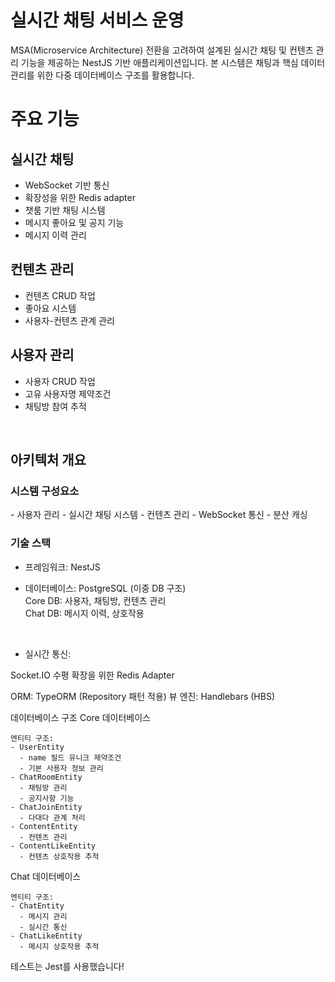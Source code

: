 # 실시간 채팅 서비스 운영

MSA(Microservice Architecture) 전환을 고려하여 설계된 실시간 채팅 및 컨텐츠 관리 기능을 제공하는 NestJS 기반 애플리케이션입니다. 본 시스템은 채팅과 핵심 데이터 관리를 위한 다중 데이터베이스 구조를 활용합니다.

<h1>주요 기능</h1>
<h2>실시간 채팅</h2>

- WebSocket 기반 통신
- 확장성을 위한 Redis adapter
- 챗룸 기반 채팅 시스템
- 메시지 좋아요 및 공지 기능
- 메시지 이력 관리

<h2>컨텐츠 관리</h2>

- 컨텐츠 CRUD 작업
- 좋아요 시스템
- 사용자-컨텐츠 관계 관리

<h2>사용자 관리</h2>

- 사용자 CRUD 작업
- 고유 사용자명 제약조건
- 채팅방 참여 추적
</br>
<h2>아키텍처 개요</h2>
<h3>시스템 구성요소</h3>
- 사용자 관리
- 실시간 채팅 시스템
- 컨텐츠 관리
- WebSocket 통신
- 분산 캐싱
</br>
<h3>기술 스택</h3>

- 프레임워크: NestJS

- 데이터베이스: PostgreSQL (이중 DB 구조)
</br></tr>Core DB: 사용자, 채팅방, 컨텐츠 관리
</br></tr>Chat DB: 메시지 이력, 상호작용

</br>

- 실시간 통신:

</tr>Socket.IO
</tr>수평 확장을 위한 Redis Adapter


ORM: TypeORM (Repository 패턴 적용)
뷰 엔진: Handlebars (HBS)

데이터베이스 구조
Core 데이터베이스

```
엔티티 구조:
- UserEntity
  - name 필드 유니크 제약조건
  - 기본 사용자 정보 관리
- ChatRoomEntity
  - 채팅방 관리
  - 공지사항 기능
- ChatJoinEntity
  - 다대다 관계 처리
- ContentEntity
  - 컨텐츠 관리
- ContentLikeEntity
  - 컨텐츠 상호작용 추적
```

Chat 데이터베이스

```
엔티티 구조:
- ChatEntity
  - 메시지 관리
  - 실시간 통신
- ChatLikeEntity
  - 메시지 상호작용 추적
```

테스트는 Jest를 사용했습니다!

